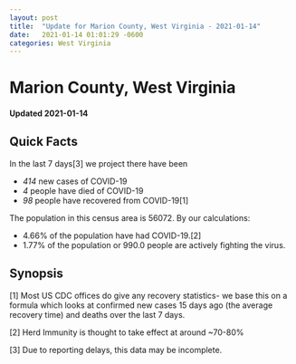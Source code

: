 ```yaml
---
layout: post
title:  "Update for Marion County, West Virginia - 2021-01-14"
date:   2021-01-14 01:01:29 -0600
categories: West Virginia
---
```


# Marion County, West Virginia
#### Updated 2021-01-14

## Quick Facts

In the last 7 days[3] we project there have been
- *414* new cases of COVID-19
- *4* people have died of COVID-19
- *98* people have recovered from COVID-19[1]

The population in this census area is 56072. By our calculations:
- 4.66% of the population have had COVID-19.[2]
- 1.77% of the population or 990.0 people are actively fighting the virus.

## Synopsis




[1] Most US CDC offices do give any recovery statistics- we base this on a formula which looks at confirmed new cases
15 days ago (the average recovery time) and deaths over the last 7 days.

[2] Herd Immunity is thought to take effect at around ~70-80%

[3] Due to reporting delays, this data may be incomplete.
 
    